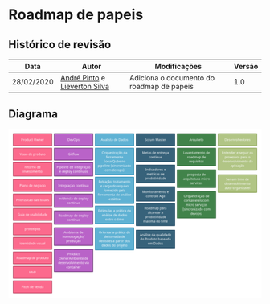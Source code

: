 # Roadmap de papeis


## Histórico de revisão

| Data       | Autor                                        | Modificações                      | Versão |
| ---------- | -------------------------------------------- | --------------------------------- | ------ |
| 28/02/2020 | [André Pinto](https://github.com/andrelucax) e [Lieverton Silva](https://github.com/lievertom) | Adiciona o documento do roadmap de papeis | 1.0    |

## Diagrama

![roadmap_de_papeis](../assets/img/roadmap-papel.png)